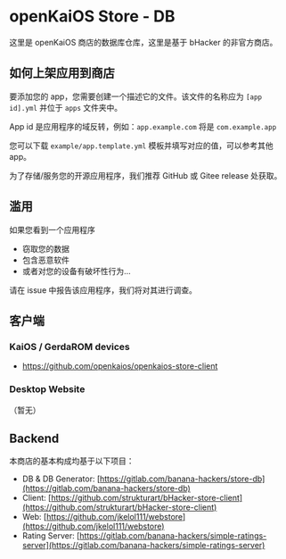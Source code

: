 # openKaiOS Store - DB

这里是 openKaiOS 商店的数据库仓库，这里是基于 bHacker 的非官方商店。

## 如何上架应用到商店

要添加您的 app，您需要创建一个描述它的文件。该文件的名称应为 `[app id].yml` 并位于 `apps` 文件夹中。

App id 是应用程序的域反转，例如：`app.example.com` 将是 `com.example.app`

您可以下载 `example/app.template.yml` 模板并填写对应的值，可以参考其他 app。

为了存储/服务您的开源应用程序，我们推荐 GitHub 或 Gitee release 处获取。

## 滥用

如果您看到一个应用程序

- 窃取您的数据
- 包含恶意软件
- 或者对您的设备有破坏性行为...

请在 issue  中报告该应用程序，我们将对其进行调查。

## 客户端

### KaiOS / GerdaROM devices
- https://github.com/openkaios/openkaios-store-client

### Desktop Website
 （暂无）

## Backend
本商店的基本构成均基于以下项目：

 - DB & DB Generator: [https://gitlab.com/banana-hackers/store-db](https://gitlab.com/banana-hackers/store-db)
 - Client: [https://github.com/strukturart/bHacker-store-client](https://github.com/strukturart/bHacker-store-client)
 - Web: [https://github.com/jkelol111/webstore](https://github.com/jkelol111/webstore)
 - Rating Server: [https://gitlab.com/banana-hackers/simple-ratings-server](https://gitlab.com/banana-hackers/simple-ratings-server)
